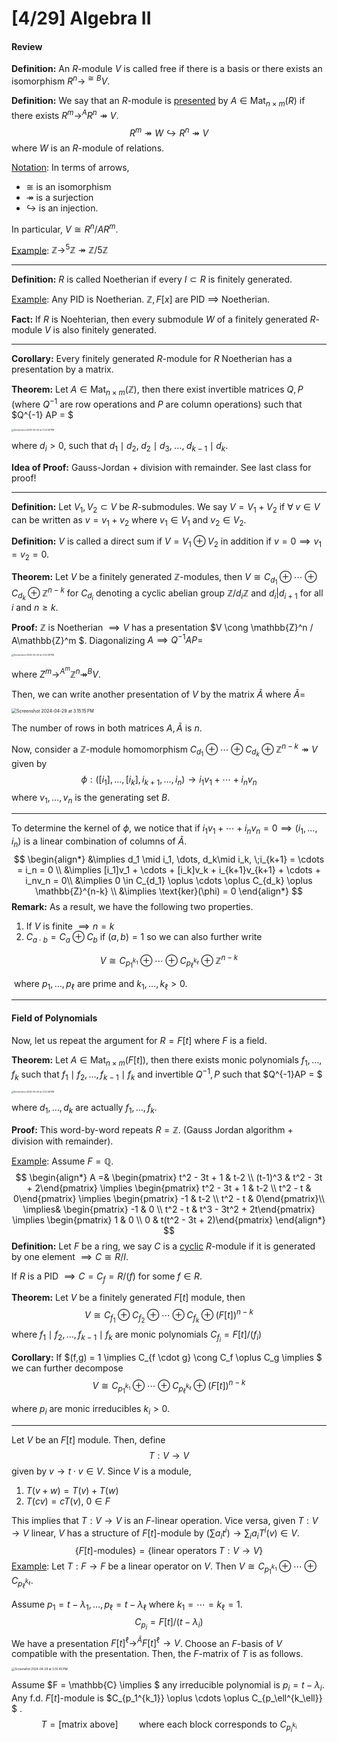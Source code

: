 # [4/29] Algebra II

#### Review

**Definition:** An $R$-module $V$ is called free if there is a basis or there exists an isomorphism $R^n \rightarrow^{\cong B} V$. 

**Definition:** We say that an $R$-module is <u>presented</u> by $A \in \text{Mat}_{n \times m} (R)$ if there exists $R^m \rightarrow^A R^n \twoheadrightarrow V$. 
$$
R^m \twoheadrightarrow W \hookrightarrow R^n \twoheadrightarrow V
$$
 where $W$ is an $R$-module of relations. 

<u>Notation</u>: In terms of arrows,

- $\cong$ is an isomorphism
- $\twoheadrightarrow$ is a surjection
- $\hookrightarrow$ is an injection.

In particular, $V \cong R^n / AR^m$. 

<u>Example</u>: $\mathbb{Z} \rightarrow^5 \mathbb{Z} \twoheadrightarrow \mathbb{Z}/5\mathbb{Z}$​

----

**Definition:** $R$ is called Noetherian if every $I \subset R$ is finitely generated. 

<u>Example</u>: Any PID is Noetherian. $\mathbb{Z}, F[x]$ are PID $\implies$ Noetherian.

**Fact:** If $R$ is Noehterian, then every submodule $W$ of a finitely generated $R$-module $V$​ is also finitely generated. 

-----

**Corollary:** Every finitely generated $R$-module for $R$ Noetherian has a presentation by a matrix.

**Theorem:** Let $A \in \text{Mat}_{n \times m} (\mathbb{Z})$, then there exist invertible matrices $Q, P$ (where $Q^{-1}$ are row operations and $P$ are column operations) such that $Q^{-1} AP = $ 

<img src="/Users/connorli/Library/Application Support/typora-user-images/Screenshot 2024-04-24 at 3.22.08 PM.png" alt="Screenshot 2024-04-24 at 3.22.08 PM" style="zoom:25%;" />

where $d_i > 0$, such that $d_1 \mid d_2, \; d_2 \mid d_3,\; \dots, \;d_{k-1} \mid d_k$.  

**Idea of Proof:** Gauss-Jordan + division with remainder. See last class for proof!

----

**Definition:** Let $V_1, V_2 \subset V$ be $R$-submodules. We say $V = V_1 + V_2$ if $\forall\; v \in V$ can be written as $v = v_1 + v_2$ where $v_1 \in V_1$ and $v_2 \in V_2$. 

**Definition:** $V$ is called a direct sum if $V = V_1 \oplus V_2$ in addition if $v = 0 \implies v_1 = v_2 = 0$. 

**Theorem:** Let $V$ be a finitely generated $\mathbb{Z}$-modules, then $V \cong C_{d_1} \oplus \cdots \oplus C_{d_k} \oplus \mathbb{Z}^{n-k}$ for $C_{d_i}$ denoting a cyclic abelian group $\mathbb{Z}/d_i\mathbb{Z}$ and $d_i | d_{i+1}$ for all $i$ and $n \geq k$. 

**Proof:** $\mathbb{Z}$ is Noetherian $\implies V$ has a presentation $V \cong \mathbb{Z}^n / A\mathbb{Z}^m $. Diagonalizing $A \implies Q^{-1}AP =$

<img src="/Users/connorli/Library/Application Support/typora-user-images/Screenshot 2024-04-24 at 3.22.08 PM.png" alt="Screenshot 2024-04-24 at 3.22.08 PM" style="zoom:25%;" />

where $Z^m \rightarrow^{A^m} \mathbb{Z}^n \twoheadrightarrow^{B} V$. 

Then, we can write another presentation of $V$ by the matrix $\tilde{A}$ where $\tilde{A}=$ 

<img src="/Users/connorli/Library/Application Support/typora-user-images/Screenshot 2024-04-29 at 3.15.15 PM.png" alt="Screenshot 2024-04-29 at 3.15.15 PM" style="zoom:50%;" />

The number of rows in both matrices $A, \tilde{A}$ is $n$. 

Now, consider a $\mathbb{Z}$-module homomorphism $C_{d_1} \oplus \cdots \oplus C_{d_k} \oplus \mathbb{Z}^{n-k} \twoheadrightarrow V$ given by
$$
\phi: ([i_1], \dots, [i_k], i_{k+1}, \dots ,i_{n}) \rightarrow i_1v_1 + \cdots + i_nv_n
$$
 where $v_1, \dots, v_n$ is the generating set $B$. 

----

To determine the kernel of $\phi$, we notice that if $i_1v_1 + \cdots + i_nv_n = 0 \implies (i_1, \dots, i_n)$ is a linear combination of columns of $\tilde{A}$. 
$$
\begin{align*}
 &\implies d_1 \mid i_1, \dots, d_k\mid i_k, \;i_{k+1} = \cdots = i_n = 0 \\
 &\implies [i_1]v_1 + \cdots + [i_k]v_k + i_{k+1}v_{k+1} + \cdots + i_nv_n = 0\\
&\implies 0 \in C_{d_1} \oplus \cdots \oplus C_{d_k} \oplus \mathbb{Z}^{n-k} \\
&\implies \text{ker}(\phi) = 0
\end{align*}
$$
**Remark:** As a result, we have the following two properties.

1. If $V$ is finite $\implies n = k$
2. $C_{a \cdot b} = C_a \oplus C_b$ if $(a,b) = 1$ so we can also further write

$$
V \cong C_{p_1^{k_1}} \oplus \cdots \oplus C_{p_\ell^{k_\ell}} \oplus \mathbb{Z}^{n-k}
$$

​	where $p_1, \dots, p_\ell$ are prime and $k_1, \dots, k_\ell > 0$. 

------

#### Field of Polynomials

Now, let us repeat the argument for $R = F[t]$ where $F$ is a field.

**Theorem:** Let $A \in \text{Mat}_{n \times m}\left(F[t]\right)$, then there exists monic polynomials $f_1, \dots, f_k$ such that $f_1 \mid f_2, \dots, f_{k-1} \mid f_k$ and invertible $Q^{-1}, P$ such that $Q^{-1}AP = $

<img src="/Users/connorli/Library/Application Support/typora-user-images/Screenshot 2024-04-24 at 3.22.08 PM.png" alt="Screenshot 2024-04-24 at 3.22.08 PM" style="zoom:25%;" />

where $d_1, \dots, d_k$ are actually $f_1, \dots, f_k$. 

**Proof:** This word-by-word repeats $R = \mathbb{Z}$. (Gauss Jordan algorithm + division with remainder). 

<u>Example</u>: Assume $F = \mathbb{Q}$. 
$$
\begin{align*}
A =& \begin{pmatrix} t^2 - 3t + 1 & t-2 \\ (t-1)^3 & t^2 - 3t + 2\end{pmatrix} \implies \begin{pmatrix} t^2 - 3t + 1 & t-2 \\ t^2 - t & 0\end{pmatrix} \implies \begin{pmatrix} -1 & t-2 \\ t^2 - t & 0\end{pmatrix}\\
\implies& \begin{pmatrix} -1 & 0 \\ t^2 - t & t^3 - 3t^2 + 2t\end{pmatrix} \implies \begin{pmatrix} 1 & 0 \\ 0 & t(t^2 - 3t + 2)\end{pmatrix}
\end{align*}
$$
**Definition:** Let $F$ be a ring, we say $C$ is a <u>cyclic</u> $R$-module if it is generated by one element $\implies C \cong R/I$. 

If $R$ is a PID $\implies C = C_f = R/(f)$ for some $f \in R$. 

**Theorem:** Let $V$ be a finitely generated $F[t]$ module, then 
$$
V \cong C_{f_1} \oplus C_{f_2} \oplus \cdots \oplus C_{f_k} \oplus \left(F[t]\right)^{n-k}
$$
where $f_1 \mid f_2, \dots, f_{k-1} \mid f_k$ are monic polynomials $C_{f_i} = F[t]/(f_i)$ 

**Corollary:** If $(f,g) = 1 \implies C_{f \cdot g} \cong C_f \oplus C_g \implies $​ we can further decompose 
$$
V \cong C_{p_1^{k_1}}\oplus \cdots \oplus C_{p_\ell^{k_\ell}} \oplus \left(F[t]\right)^{n-k}
$$


where $p_i$ are monic irreducibles $k_i > 0$. 

----

Let $V$ be an $F[t]$ module. Then, define
$$
T : V \rightarrow V
$$
given by $v \rightarrow t \cdot v \in V$. Since $V$ is a module,

1. $T(v+ w) = T(v) + T(w)$
2. $T(cv) = cT(v)$, $0 \in F$ 

This implies that $T: V \rightarrow V$ is an $F$-linear operation. Vice versa, given $T: V \to V$ linear, $V$ has a structure of $F[t]$-module by $\left(\sum a_it^i\right) \to \sum_{i} a_iT^i(v) \in V$. 
$$
\{F[t]\text{-modules}\}  = \{\text{linear operators}\; T:V \to V\}
$$
<u>Example</u>: Let $T: F \to F$ be a linear operator on $V$. Then $V \cong C_{p_1^{k_1}} \oplus \cdots \oplus C_{p_\ell^{k_\ell}}$. 

Assume $p_1 = t - \lambda_1, \dots, p_\ell = t - \lambda_\ell$ where $k_1 = \cdots = k_\ell = 1$. 
$$
C_{p_i} = F[t] / (t - \lambda_i)
$$
We have a presentation $F[t]^\ell \rightarrow^{\tilde{A}} F[t]^\ell \rightarrow V$. Choose an $F$-basis of $V$ compatible with the presentation. Then, the $F$-matrix of $T$ is as follows.

<img src="/Users/connorli/Library/Application Support/typora-user-images/Screenshot 2024-04-29 at 3.55.40 PM.png" alt="Screenshot 2024-04-29 at 3.55.40 PM" style="zoom:33%;" />

Assume $F = \mathbb{C} \implies $ any irreducible polynomial is $p_i = t - \lambda_i$. Any f.d. $F[t]$-module is $C_{p_1^{k_1}}  \oplus \cdots \oplus C_{p_\ell^{k_\ell}} $ . 
$$
T = [\text{matrix above}] \quad \quad \text{where each block corresponds to }C_{p_i^{k_i}} 
$$
